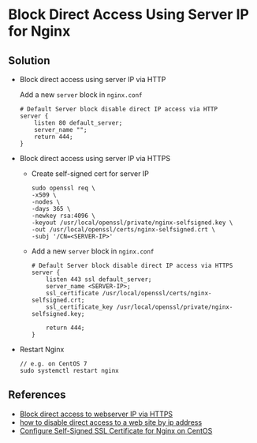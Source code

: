 # Block Direct Access Using Server IP for Nginx

## Solution

* Block direct access using server IP via HTTP

  Add a new `server` block in `nginx.conf`

  ```
  # Default Server block disable direct IP access via HTTP
  server {
      listen 80 default_server;
      server_name "";
      return 444;
  }

  ```

* Block direct access using server IP via HTTPS
  * Create self-signed cert for server IP

    ```
    sudo openssl req \
    -x509 \
    -nodes \
    -days 365 \
    -newkey rsa:4096 \
    -keyout /usr/local/openssl/private/nginx-selfsigned.key \
    -out /usr/local/openssl/certs/nginx-selfsigned.crt \
    -subj '/CN=<SERVER-IP>'
    ```

  * Add a new `server` block in `nginx.conf`

    ```
    # Default Server block disable direct IP access via HTTPS
    server {
        listen 443 ssl default_server;
        server_name <SERVER-IP>;
        ssl_certificate /usr/local/openssl/certs/nginx-selfsigned.crt;
        ssl_certificate_key /usr/local/openssl/private/nginx-selfsigned.key;

        return 444;
    }
    ```

* Restart Nginx

  ```
  // e.g. on CentOS 7
  sudo systemctl restart nginx
  ```

## References
* [Block direct access to webserver IP via HTTPS](https://serverfault.com/questions/794953/block-direct-access-to-webserver-ip-via-https)
* [how to disable direct access to a web site by ip address](https://stackoverflow.com/questions/29104943/how-to-disable-direct-access-to-a-web-site-by-ip-address)
* [Configure Self-Signed SSL Certificate for Nginx on CentOS](https://github.com/northbright/Notes/blob/master/nginx/configure-self-signed-ssl-certificate-for-nginx-on-centos.md)
